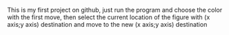 This is my first project on github, just run the program and choose the color with the first move, then select the current location of the figure with (x axis;y axis)
destination and move to the new (x axis;y axis) destination
